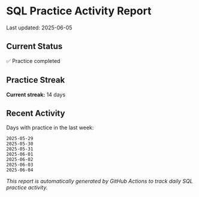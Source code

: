 # SQL Practice Activity Report

Last updated: 2025-06-05

## Current Status

✅ Practice completed

## Practice Streak

**Current streak:** 14 days

## Recent Activity

Days with practice in the last week:

```
2025-05-29
2025-05-30
2025-05-31
2025-06-01
2025-06-02
2025-06-03
2025-06-04
```

*This report is automatically generated by GitHub Actions to track daily SQL practice activity.*
